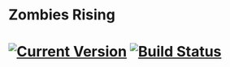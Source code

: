 # Zombies Rising

# [![Current Version](https://img.shields.io/badge/version-0.8.0-green.svg)](https://github.com/JasonMartocci/ZombiesRising) [![Build Status](http://img.shields.io/travis/shama/gaze.svg)](http://zombiesrising.herokuapp.com/)
